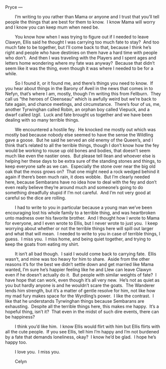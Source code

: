 Pryce —  
  
        I’m writing to you rather than Mama or anyone and I trust that you’ll tell people the things that are best for them to know.  I know Mama will worry and I know you can keep mum when need be.  
  
        You know how when I was trying to figure out if I needed to leave Clawyn, Ellis said he thought I was carrying too much fate to stay?  And too much fate to be together, but I’ll come back to that, because I think he’s right and people who have destinies on them have a hard time with people who don’t.  And then I was traveling with the Players and I spent ages and letters home wondering where my fate was anyway?  Because that didn’t seem like it was the thing, even though it was where I needed to be for a while.  
  
        So I found it, or it found me, and there’s things you need to know.  If you hear about things in the Barony of Aveil in the news that comes in to Nefyn, that’s where I am, mostly, though I’m writing this from Fellburn.  They call us “the heroes of Cleenseau” which is awfully weird but we’re back to fate again, and chance meetings, and circumstance.  There’s four of us, me, another Tyrwinghan called Robin, an orphan boy called Viepuck, and a dwarf called Izgil.  Luck and fate brought us together and we have been dealing with so many terrible things.  
  
        We encountered a hostile fey.  He knocked me mostly out which was mostly bad because nobody else seemed to have the sense the Wildling gave a goose.  But he said he served an old enemy of the Queen’s, and I think that’s related to all the terrible things, though I don’t know how the fey would be working to rouse up old bones and bodies, that doesn’t seem much like even the nastier ones.  But please tell Ilean and whoever else is helping her these days to be extra sure of the standing stones and things, to keep everyone safe as we can.  Especially the stone over near the big old oak that the moss grows on?  That one might need a rock wedged behind it again if there’s been much rain, it does wobble.  But I’m clearly needed here, because Sembarans have no idea how to deal with the fey and don’t even really believe they’re around much and someone’s going to do something dreadfully stupid if I’m not careful.  And I’m not very good at careful so the dice are rolling.  
  
        I had to write to you in particular because a young man we’ve been encouraging lost his whole family to a terrible thing, and was heartbroken unto madness over his favorite brother.  And I thought how I wrote to Mama for everyone, and I even wrote to Ellis, but I never wrote to just you.  I keep worrying about whether or not the terrible things here will spill out larger and what that will mean.  I needed to write to you in case of terrible things, I guess.  I miss you.  I miss home, and being quiet together, and trying to keep the goats from eating my shirt.  
  
        It isn’t all bad though.  I said I would come back to carrying fate.  Ellis wasn’t, and mine was too heavy for him to share.  Aside from the other reasons it’s for the best we didn’t settle down and get married like Mama wanted, I’m sure he’s happier feeling like he and Llew can leave Clawyn even if he doesn’t actually do it.  But people with similar weights of fate?  I have hope that can work, even though it’s all very new.  He’s not as quiet as you but hardly anyone is and he wouldn’t scare the goats.  The Wanderer lends him strength, but it’s a matter of gentle resolve for him, not like how my mad fury makes space for the Wyrdling’s power.  I like the contrast.  I like that he understands Tyrwinghan things because Sembarans are exhausting.  Despite all the terrible things here, this makes me happy.  It’s a hopeful thing, isn’t it?  That even in the midst of such dire events, there can be happiness?  
  
        I think you’d like him.  I know Ellis would flirt with him but Ellis flirts with all the cute people.  If you see Ellis, tell him I’m happy and I’m not burdened by a fate that demands loneliness, okay?  I know he’d be glad.  I hope he’s happy too.  
  
        I love you.  I miss you.  
  
  
        Celyn